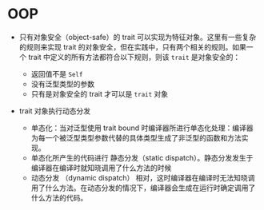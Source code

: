 # OOP

- 只有对象安全（object-safe）的 trait 可以实现为特征对象。这里有一些复杂的规则来实现 trait 的对象安全，但在实践中，只有两个相关的规则。如果一个 trait 中定义的所有方法都符合以下规则，则该 `trait` 是对象安全的：
    - 返回值不是 `Self`
    - 没有泛型类型的参数
    - 只有是对象安全的 trait 才可以是 `trait` 对象

- trait 对象执行动态分发
    - 单态化：当对泛型使用 trait bound 时编译器所进行单态化处理：编译器为每一个被泛型类型参数代替的具体类型生成了非泛型的函数和方法实现。
    - 单态化所产生的代码进行 静态分发（static dispatch）。静态分发发生于编译器在编译时就知晓调用了什么方法的时候
    - 动态分发 （dynamic dispatch） 相对，这时编译器在编译时无法知晓调用了什么方法。在动态分发的情况下，编译器会生成在运行时确定调用了什么方法的代码。